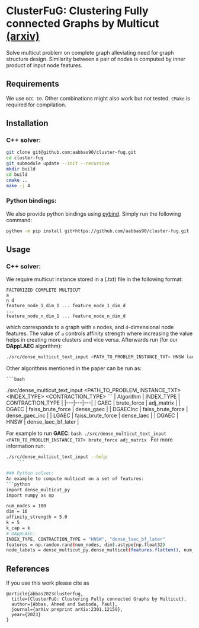 # ClusterFuG: Clustering Fully connected Graphs by Multicut [(arxiv)](https://arxiv.org/abs/2301.12159)
Solve multicut problem on complete graph alleviating need for graph structure design. Similarity between a pair of nodes is computed by inner product of input node features.

## Requirements
We use `GCC 10`. Other combinations might also work but not tested. `CMake` is required for compilation.

## Installation

### C++ solver:
```bash
git clone git@github.com:aabbas90/cluster-fug.git
cd cluster-fug
git submodule update --init --recursive
mkdir build
cd build
cmake ..
make -j 4
```

### Python bindings:
We also provide python bindings using [pybind](https://github.com/pybind/pybind11). Simply run the following command:

```bash
python -m pip install git+https://github.com/aabbas90/cluster-fug.git
```

## Usage

### C++ solver:
We require multicut instance stored in a (.txt) file in the following format:
```
FACTORIZED COMPLETE MULTICUT
a
n d
feature_node_1_dim_1 ... feature_node_1_dim_d
...
feature_node_n_dim_1 ... feature_node_n_dim_d
```
which corresponds to a graph with `n` nodes, and `d`-dimensional node features. The value of `a` controls affinity strength where increasing the value helps in creating more clusters and vice versa.
Afterwards run (for our **DAppLAEC** algorithm):
```bash
./src/dense_multicut_text_input <PATH_TO_PROBLEM_INSTANCE_TXT> HNSW laec_bf_later
```
Other algorithms mentioned in the paper can be run as:

	```bash
./src/dense_multicut_text_input <PATH_TO_PROBLEM_INSTANCE_TXT> <INDEX_TYPE> <CONTRACTION_TYPE>
	```
| Algorithm  | INDEX_TYPE  | CONTRACTION_TYPE |
|---|---|---|
| GAEC |  brute_force | adj_matrix  |
| DGAEC | faiss_brute_force | dense_gaec   |
| DGAECInc | faiss_brute_force | dense_gaec_inc   |
| LGAEC | faiss_brute_force | dense_laec   |
| DGAEC | HNSW | dense_laec_bf_later   |

For example to run **GAEC**:
	```bash
./src/dense_multicut_text_input <PATH_TO_PROBLEM_INSTANCE_TXT> brute_force adj_matrix
	```
 For more information run: 
```bash
./src/dense_multicut_text_input --help
	```

### Python solver:
An example to compute multicut on a set of features:
```python
import dense_multicut_py
import numpy as np

num_nodes = 100
dim = 16
affinity_strength = 5.0
k = 5
k_cap = k
# DAppLAEC:
INDEX_TYPE, CONTRACTION_TYPE = "HNSW", "dense_laec_bf_later"
features = np.random.rand(num_nodes, dim).astype(np.float32)
node_labels = dense_multicut_py.dense_multicut(features.flatten(), num_nodes, dim, affinity_strength, k, INDEX_TYPE, CONTRACTION_TYPE, k_cap)
```

## References
If you use this work please cite as
```
@article{abbas2023clusterfug,
  title={ClusterFuG: Clustering Fully connected Graphs by Multicut},
  author={Abbas, Ahmed and Swoboda, Paul},
  journal={arXiv preprint arXiv:2301.12159},
  year={2023}
}
